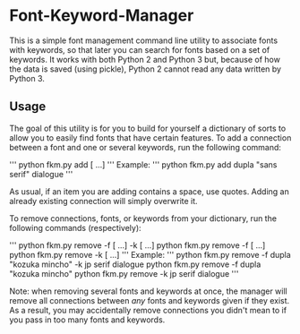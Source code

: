 # Font-Keyword-Manager
This is a simple font management command line utility to associate fonts with keywords, so that later you can search for fonts based on a set of keywords. It works with both Python 2 and Python 3 but, because of how the data is saved (using pickle), Python 2 cannot read any data written by Python 3.

## Usage
The goal of this utility is for you to build for yourself a dictionary of sorts to allow you to easily find fonts that have certain features. To add a connection between a font and one or several keywords, run the following command:

'''
python fkm.py add <font name> <keyword> [<keyword> ...]
'''
Example:
'''
python fkm.py add dupla "sans serif" dialogue
'''

As usual, if an item you are adding contains a space, use quotes. Adding an already existing connection will simply overwrite it.

To remove connections, fonts, or keywords from your dictionary, run the following commands (respectively):

'''
python fkm.py remove -f <font name> [<font name> ...] -k <keyword> [<keyword> ...]
python fkm.py remove -f <font name> [<font name> ...]
python fkm.py remove -k <keyword> [<keyword> ...]
'''
Example:
'''
python fkm.py remove -f dupla "kozuka mincho" -k jp serif dialogue
python fkm.py remove -f dupla "kozuka mincho"
python fkm.py remove -k jp serif dialogue
'''

Note: when removing several fonts and keywords at once, the manager will remove all connections between *any* fonts and keywords given if they exist. As a result, you may accidentally remove connections you didn't mean to if you pass in too many fonts and keywords.
